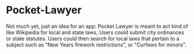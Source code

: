 # Pocket-Lawyer

Not much yet, just an idea for an app:
Pocket Lawyer is meant to act kind of like Wikipedia for local and state laws, Users could submit city ordinances or state statutes. Users could then search for local laws that pertain to a subject such as "New Years firework restrictions", or "Curfews for minors".
